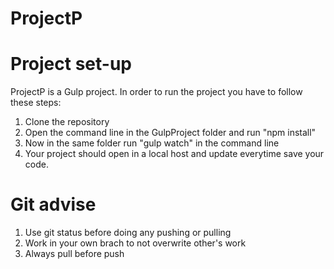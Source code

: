 # ProjectP

# Project set-up
ProjectP is a Gulp project. In order to run the project you have to follow these steps:

1. Clone the repository
2. Open the command line in the GulpProject folder and run "npm install"
3. Now in the same folder run "gulp watch" in the command line
4. Your project should open in a local host and update everytime save your code.

# Git advise

1. Use git status before doing any pushing or pulling
2. Work in your own brach to not overwrite other's work
3. Always pull before push
